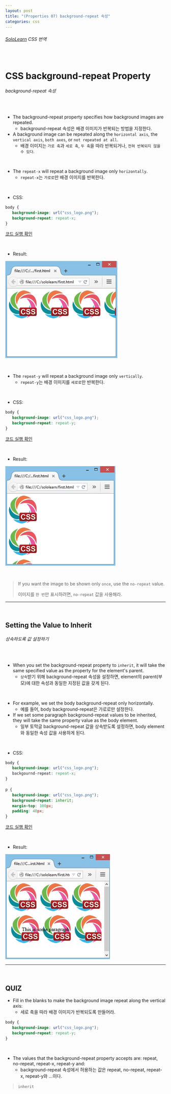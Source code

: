 ```yaml
---
layout: post
title: "(Properties 07) background-repeat 속성"
categories: css
---
```


###### [SoloLearn](https://www.sololearn.com/) CSS 번역

<br>

# CSS background-repeat Property

###### background-repeat 속성

<br>

- The background-repeat property specifies how background images are repeated.
  - background-repeat 속성은 배경 이미지가 반복되는 방법을 지정한다.
- A background image can be repeated along the `horizontal axis`, the `vertical axis`, `both axes`, or `not repeated at all`.
  - 배경 이미지는 `가로 축`과 `세로 축`, `두 축`을 따라 반복되거나, `전혀 반복되지 않을 수 있다`.

<br>

- The `repeat-x` will repeat a background image only `horizontally`.
  - `repeat-x`는 `가로로`만 배경 이미지를 반복한다.

<br>

- CSS:

```css
body {
   background-image: url("css_logo.png");
   background-repeat: repeat-x;
}
```

[코드 실행 확인](https://code.sololearn.com/548/#css)

<br>

- Result:

![img](/assets/img/css-sololearn-properties-07-01.png)

<br>

- The `repeat-y` will repeat a background image only `vertically`.
  - `repeat-y`는 배경 이미지를 `세로로`만 반복한다.

<br>

- CSS:

```css
body {
   background-image: url("css_logo.png");
   background-repeat: repeat-y;
}
```

[코드 실행 확인](https://code.sololearn.com/549/#css)

<br>

- Result:

![img](/assets/img/css-sololearn-properties-07-02.png)

<br>

> If you want the image to be shown only `once`, use the `no-repeat` value.
>
> 이미지를 `한 번`만 표시하려면, `no-repeat` 값을 사용해라.

------

<br>

## Setting the Value to Inherit

###### 상속하도록 값 설정하기

<br>

- When you set the background-repeat property to `inherit`, it will take the same specified value as the property for the element's parent.
  - `상속`받기 위해 background-repeat 속성을 설정하면, element의 parent(부모)에 대한 속성과 동일한 지정된 값을 갖게 된다.

<br>

- For example, we set the body background-repeat only horizontally.
  - 예를 들어, body background-repeat은 가로로만 설정한다.
- If we set some paragraph background-repeat values to be inherited, they will take the same property value as the body element.
  - 일부 토막글 background-repeat 값을 상속받도록 설정하면, body element와 동일한 속성 값을 사용하게 된다.

<br>

- CSS:

```css
body {
   background-image: url("css_logo.png");
   backgournd-repeat: repeat-x;
}

p {
   background-image: url("css_logo.png");
   background-repeat: inherit;
   margin-top: 100px;
   padding: 40px;
}
```

[코드 실행 확인](https://code.sololearn.com/550/#css)

<br>

- Result:

![img](/assets/img/css-sololearn-properties-07-03.png)

------

<br>

## QUIZ

- Fill in the blanks to make the background image repeat along the vertical axis:
  - 세로 축을 따라 배경 이미지가 반복되도록 만들어라.

```css
body {
   background-image: url("css_logo.png");
   background-repeat: repeat-y;
}
```

<br>

- The values that the background-repeat property accepts are: repeat, no-repeat, repeat-x, repeat-y and:
  - background-repeat 속성에서 허용하는 값은 repeat, no-repeat, repeat-x, repeat-y와 …이다.

> `inherit`

<br>
